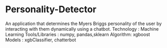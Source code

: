 # Personality-Detector
An application that determines the Myers Briggs personality of the user by interacting with them dynamically using a chatbot. Technology : Machine Learning Tools/Libraries : numpy, pandas,sklearn Algorithm: xgboost Models : xgbClassifier, chatterbot 
